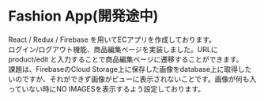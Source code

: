 # Fashion App(開発途中)
React / Redux / Firebase を用いてECアプリを作成しております。
<br>
ログイン/ログアウト機能、商品編集ページを実装しました。URLに product/edit と入力することで商品編集ページに遷移することができます。
<br>
課題は、FirebaseのCloud Storage上に保存した画像をdatabase上に取得したいのですが、それができず画像がビューに表示されないことです。画像が何も入っていない時にNO IMAGESを表示するよう設定しております。
